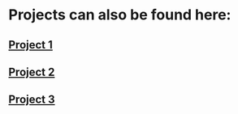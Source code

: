# Projects can also be found here:
## [Project 1](https://github.com/allsuitablenamesarealreadytaken/foreground-removal)
## [Project 2](https://github.com/allsuitablenamesarealreadytaken/ludo-tracker)
## [Project 3](https://github.com/allsuitablenamesarealreadytaken/image-inpainting)
